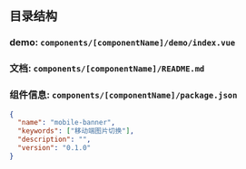 

## 目录结构

### demo: `components/[componentName]/demo/index.vue`

### 文档: `components/[componentName]/README.md`

### 组件信息: `components/[componentName]/package.json`

```json
{
  "name": "mobile-banner",
  "keywords": ["移动端图片切换"],
  "description": "",
  "version": "0.1.0"
}
```